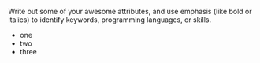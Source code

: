 Write out some of your awesome attributes, and use emphasis (like bold or italics) to identify keywords, programming languages, or skills. 
* one
* two
* three

